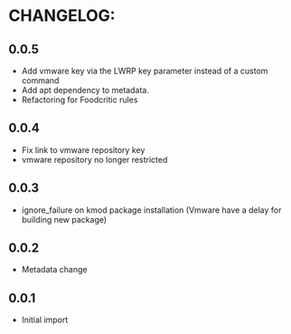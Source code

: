 # CHANGELOG:

## 0.0.5

- Add vmware key via the LWRP key parameter instead of a custom command
- Add apt dependency to metadata.
- Refactoring for Foodcritic rules

## 0.0.4

- Fix link to vmware repository key
- vmware repository no longer restricted

## 0.0.3

- ignore_failure on kmod package installation (Vmware have a delay for building new package)

## 0.0.2

- Metadata change

## 0.0.1

- Initial import